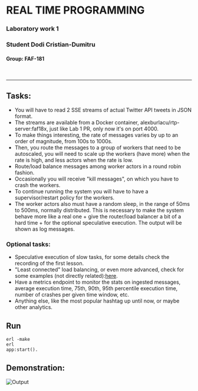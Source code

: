 # REAL TIME PROGRAMMING
### Laboratory work 1
### Student Dodi Cristian-Dumitru
#### Group: FAF-181

<br>
<hr>

## Tasks:
- You will have to read 2 SSE streams of actual Twitter API tweets in JSON format.
- The streams are available from a Docker container, alexburlacu/rtp-server:faf18x, just like Lab 1 PR, only now it's on port 4000.
- To make things interesting, the rate of messages varies by up to an order of magnitude, from 100s to 1000s.
- Then, you route the messages to a group of workers that need to be autoscaled, you will need to scale up the workers (have more) when the rate is high, and less actors when the rate is low.
- Route/load balance messages among worker actors in a round robin fashion.
- Occasionally you will receive "kill messages", on which you have to crash the workers.
- To continue running the system you will have to have a supervisor/restart policy for the workers.
- The worker actors also must have a random sleep, in the range of 50ms to 500ms, normally distributed. This is necessary to make the system behave more like a real one + give the router/load balancer a bit of a hard time + for the optional speculative execution. The output will be shown as log messages.
### Optional tasks:
- Speculative execution of slow tasks, for some details check the recording of the first lesson.
- "Least connected" load balancing, or even more advanced, check for some examples (not directly related):[here](https://blog.envoyproxy.io/examining-load-balancing-algorithms-with-envoy-1be643ea121c).
- Have a metrics endpoint to monitor the stats on ingested messages, average execution time, 75th, 90th, 95th percentile execution time, number of crashes per given time window, etc.
- Anything else, like the most popular hashtag up until now, or maybe other analytics.

## Run

```
erl -make
erl
app:start().
```

## Demonstration:
![Output](https://github.com/maximums/RTP/blob/master/vd/1.gif)

